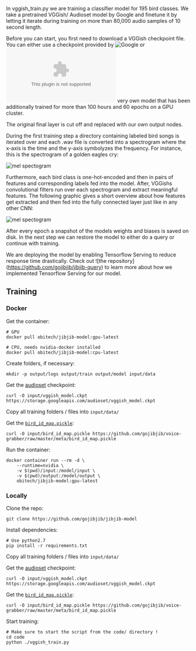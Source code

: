 In vggish_train.py we are training a  classifier model for 195 bird classes. We take a pretrained VGGish/ Audioset model by Google and finetune it by letting it iterate during training on more than 80,000 audio samples of 10 second length. 

Before you can start, you first need to download a VGGish checkpoint file. You can either use a checkpoint provided by ![Google](https://storage.googleapis.com/audioset/vggish_model.ckpt) or ![our](https://s3-eu-west-1.amazonaws.com/jibjib/model/jibjib_model_raw.tgz) very own model that has been additionally trained for more than 100 hours and 60 epochs on a GPU cluster.

The original final layer is cut off and replaced with our own output nodes.

During the first training step a directory containing labeled bird songs is iterated over and each .wav file is converted into a spectrogram where the x-axis is the time and the y-axis symbolyzes the frequency. For instance, this is the spectrogram of a golden eagles cry:

![mel spectogram](https://github.com/gojibjib/jibjib-model/blob/master/assets/steinadler_50_50.png)

Furthermore, each bird class is one-hot-encoded and then in pairs of features and corresponding labels fed into the model.
After, VGGishs convolutional filters run over each spectrogram and extract meaningful features. The following graphic gives a short overview about how features get extracted and then fed into the fully connected layer just like in any other CNN:

![mel spectogram](https://raw.githubusercontent.com/gojibjib/jibjib-model/master/assets/Typical_cnn_spectrogram.png)

After every epoch a snapshot of the models weights and biases is saved on disk. In the next step we can restore the model to either do a query or continue with training.

We are deploying the model by enabling Tensorflow Serving to reduce response time drastically. Check out ![the repository] (https://github.com/gojibjib/jibjib-query) to learn more about how we implemented Tensorflow Serving for our model. 

## Training

### Docker

Get the container:

```
# GPU
docker pull obitech/jibjib-model:gpu-latest

# CPU, needs nvidia-docker installed
docker pull obitech/jibjib-model:cpu-latest
```

Create folders, if necessary:
```
mkdir -p output/logs output/train output/model input/data
```

Get the [audioset](https://github.com/tensorflow/models/tree/master/research/audioset) checkpoint:

```
curl -O input/vggish_model.ckpt https://storage.googleapis.com/audioset/vggish_model.ckpt
```

Copy all training folders / files into `input/data/`


Get the [`bird_id_map.pickle`](github.com/gojibjib/voice-grabber):

```
curl -O input/bird_id_map.pickle https://github.com/gojibjib/voice-grabber/raw/master/meta/bird_id_map.pickle
```

Run the container:

```
docker container run --rm -d \
    --runtime=nvidia \
    -v $(pwd)/input:/model/input \
    -v $(pwd)/output:/model/output \
    obitech/jibjib-model:gpu-latest
```

### Locally

Clone the repo:

```
git clone https://github.com/gojibjib/jibjib-model
```

Install dependencies:

```
# Use python2.7
pip install -r requirements.txt
```

Copy all training folders / files into `input/data/`

Get the [audioset](https://github.com/tensorflow/models/tree/master/research/audioset) checkpoint:

```
curl -O input/vggish_model.ckpt https://storage.googleapis.com/audioset/vggish_model.ckpt
```

Get the [`bird_id_map.pickle`](github.com/gojibjib/voice-grabber):

```
curl -O input/bird_id_map.pickle https://github.com/gojibjib/voice-grabber/raw/master/meta/bird_id_map.pickle
```

Start training:

```
# Make sure to start the script from the code/ directory !
cd code
python ./vggish_train.py
```
